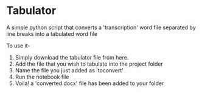 # Tabulator
A simple python script that converts a 'transcription' word file separated by line breaks into a tabulated word file

To use it-

1. Simply download the tabulator file from here.
2. Add the file that you wish to tabulate into the project folder
3. Name the file you just added as 'toconvert'
4. Run the notebook file
5. Voila! a 'converted.docx' file has been added to your folder
